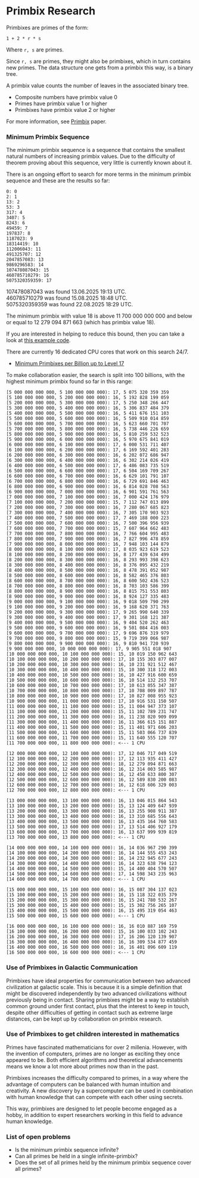 # Primbix Research

Primbixes are primes of the form:

    1 + 2 * r * s

Where `r, s` are primes.

Since `r, s` are primes, they might also be primbixes, which in turn contains new primes.
The data structure one gets from a primbix this way, is a binary tree.

A primbix value counts the number of leaves in the associated binary tree.

- Composite numbers have primbix value 0
- Primes have primbix value 1 or higher
- Primbixes have primbix value 2 or higher

For more information, see [Primbix](https://github.com/advancedresearch/path_semantics/blob/master/papers-wip2/primbix.pdf) paper.

### Minimum Primbix Sequence

The minimum primbix sequence is a sequence that contains the smallest natural numbers of increasing primbix values.
Due to the difficulty of theorem proving about this sequence, very little is currently known about it.

There is an ongoing effort to search for more terms in the minimum primbix sequence and these are the results so far:

```
0: 0
2: 1
13: 2
53: 3
317: 4
3407: 5
8243: 6
49459: 7
197837: 8
1187023: 9
18314419: 10
112006043: 11
491325707: 12
2047857083: 13
9869296583: 14
107478087043: 15
460785710279: 16
5075320359359: 17
```

107478087043 was found 13.06.2025 19:13 UTC.  
460785710279 was found 15.08.2025 18:48 UTC.  
5075320359359 was found 22.08.2025 18:29 UTC.

The minimum primbix with value 18 is above 11 700 000 000 000 and below or equal to 12 279 094 871 663 (which has primbix value 18).

If you are interested in helping to reduce this bound, then you can take a look at [this example code](https://github.com/advancedresearch/algexenotation/blob/main/examples/primbix.rs).

There are currently 16 dedicated CPU cores that work on this search 24/7.

- [Minimum Primbixes per Billion up to Level 17](./level-17.md)

To make collaboration easier, the search is split into 100 billions, with the highest minimum primbix found so far in this range:

```
[5 000 000 000 000, 5 100 000 000 000): 17, 5 075 320 359 359
[5 100 000 000 000, 5 200 000 000 000): 16, 5 192 828 199 059
[5 200 000 000 000, 5 300 000 000 000): 17, 5 250 348 266 447
[5 300 000 000 000, 5 400 000 000 000): 16, 5 306 837 484 379
[5 400 000 000 000, 5 500 000 000 000): 16, 5 411 676 151 103
[5 500 000 000 000, 5 600 000 000 000): 16, 5 509 910 014 859
[5 600 000 000 000, 5 700 000 000 000): 16, 5 623 660 701 707
[5 700 000 000 000, 5 800 000 000 000): 16, 5 738 446 226 659
[5 800 000 000 000, 5 900 000 000 000): 16, 5 810 259 532 523
[5 900 000 000 000, 6 000 000 000 000): 16, 5 970 675 841 019
[6 000 000 000 000, 6 100 000 000 000): 17, 6 000 531 711 407
[6 100 000 000 000, 6 200 000 000 000): 17, 6 169 592 401 283
[6 200 000 000 000, 6 300 000 000 000): 16, 6 202 072 686 947
[6 300 000 000 000, 6 400 000 000 000): 16, 6 302 214 026 419
[6 400 000 000 000, 6 500 000 000 000): 17, 6 486 083 735 519
[6 500 000 000 000, 6 600 000 000 000): 17, 6 504 169 709 267
[6 600 000 000 000, 6 700 000 000 000): 16, 6 629 101 791 107
[6 700 000 000 000, 6 800 000 000 000): 16, 6 729 691 846 463
[6 800 000 000 000, 6 900 000 000 000): 16, 6 814 028 708 563
[6 900 000 000 000, 7 000 000 000 000): 16, 6 901 591 761 563
[7 000 000 000 000, 7 100 000 000 000): 16, 7 000 424 176 979
[7 100 000 000 000, 7 200 000 000 000): 15, 7 112 747 013 899
[7 200 000 000 000, 7 300 000 000 000): 16, 7 280 067 685 823
[7 300 000 000 000, 7 400 000 000 000): 16, 7 305 170 903 923
[7 400 000 000 000, 7 500 000 000 000): 17, 7 469 188 000 223
[7 500 000 000 000, 7 600 000 000 000): 16, 7 500 396 956 939
[7 600 000 000 000, 7 700 000 000 000): 15, 7 607 964 662 483
[7 700 000 000 000, 7 800 000 000 000): 16, 7 766 604 995 483
[7 800 000 000 000, 7 900 000 000 000): 16, 7 827 996 478 859
[7 900 000 000 000, 8 000 000 000 000): 16, 7 948 103 144 879
[8 000 000 000 000, 8 100 000 000 000): 17, 8 035 923 619 523
[8 100 000 000 000, 8 200 000 000 000): 16, 8 177 439 634 499
[8 200 000 000 000, 8 300 000 000 000): 16, 8 293 993 398 623
[8 300 000 000 000, 8 400 000 000 000): 16, 8 376 095 432 219
[8 400 000 000 000, 8 500 000 000 000): 16, 8 478 391 052 987
[8 500 000 000 000, 8 600 000 000 000): 16, 8 582 465 376 803
[8 600 000 000 000, 8 700 000 000 000): 16, 8 600 502 436 523
[8 700 000 000 000, 8 800 000 000 000): 16, 8 703 103 586 399
[8 800 000 000 000, 8 900 000 000 000): 16, 8 815 751 553 803
[8 900 000 000 000, 9 000 000 000 000): 16, 8 924 127 335 483
[9 000 000 000 000, 9 100 000 000 000): 16, 9 018 509 790 299
[9 100 000 000 000, 9 200 000 000 000): 16, 9 168 620 371 763
[9 200 000 000 000, 9 300 000 000 000): 17, 9 265 990 640 339
[9 300 000 000 000, 9 400 000 000 000): 17, 9 301 168 121 387
[9 400 000 000 000, 9 500 000 000 000): 16, 9 404 520 262 463
[9 500 000 000 000, 9 600 000 000 000): 16, 9 501 084 416 003
[9 600 000 000 000, 9 700 000 000 000): 17, 9 696 876 319 979
[9 700 000 000 000, 9 800 000 000 000): 15, 9 719 399 066 987
[9 800 000 000 000, 9 900 000 000 000): 16, 9 810 941 720 939
[9 900 000 000 000, 10 000 000 000 000): 17, 9 905 551 018 907
[10 000 000 000 000, 10 100 000 000 000): 15, 10 019 150 962 643
[10 100 000 000 000, 10 200 000 000 000): 17, 10 155 303 877 007
[10 200 000 000 000, 10 300 000 000 000): 16, 10 231 921 512 467
[10 300 000 000 000, 10 400 000 000 000): 15, 10 300 318 172 003
[10 400 000 000 000, 10 500 000 000 000): 16, 10 427 916 600 659
[10 500 000 000 000, 10 600 000 000 000): 16, 10 514 132 253 707
[10 600 000 000 000, 10 700 000 000 000): 17, 10 613 055 347 387
[10 700 000 000 000, 10 800 000 000 000): 17, 10 708 009 897 787
[10 800 000 000 000, 10 900 000 000 000): 17, 10 827 008 955 923
[10 900 000 000 000, 11 000 000 000 000): 17, 10 916 531 150 507
[11 000 000 000 000, 11 100 000 000 000): 15, 11 004 947 373 107
[11 100 000 000 000, 11 200 000 000 000): 15, 11 102 789 231 747
[11 200 000 000 000, 11 300 000 000 000): 16, 11 238 020 909 099
[11 300 000 000 000, 11 400 000 000 000): 16, 11 366 615 151 887
[11 400 000 000 000, 11 500 000 000 000): 15, 11 401 971 606 203
[11 500 000 000 000, 11 600 000 000 000): 15, 11 503 066 737 839
[11 600 000 000 000, 11 700 000 000 000): 15, 11 640 555 120 707
[11 700 000 000 000, 11 800 000 000 000): <--- 1 CPU

[12 000 000 000 000, 12 100 000 000 000): 17, 12 046 717 049 519
[12 100 000 000 000, 12 200 000 000 000): 17, 12 113 935 411 427
[12 200 000 000 000, 12 300 000 000 000): 18, 12 279 094 871 663
[12 300 000 000 000, 12 400 000 000 000): 16, 12 314 003 585 987
[12 400 000 000 000, 12 500 000 000 000): 16, 12 458 633 800 307
[12 500 000 000 000, 12 600 000 000 000): 16, 12 589 830 200 083
[12 600 000 000 000, 12 700 000 000 000): 16, 12 618 606 329 003
[12 700 000 000 000, 12 800 000 000 000): <--- 1 CPU

[13 000 000 000 000, 13 100 000 000 000): 16, 13 046 015 864 543
[13 100 000 000 000, 13 200 000 000 000): 15, 13 124 409 647 939
[13 200 000 000 000, 13 300 000 000 000): 16, 13 255 908 911 387
[13 300 000 000 000, 13 400 000 000 000): 16, 13 310 685 556 643
[13 400 000 000 000, 13 500 000 000 000): 16, 13 435 164 760 583
[13 500 000 000 000, 13 600 000 000 000): 17, 13 514 406 927 179
[13 600 000 000 000, 13 700 000 000 000): 16, 13 637 999 939 819
[13 700 000 000 000, 13 800 000 000 000): <--- 1 CPU

[14 000 000 000 000, 14 100 000 000 000): 16, 14 036 967 290 399
[14 100 000 000 000, 14 200 000 000 000): 16, 14 144 555 453 243
[14 200 000 000 000, 14 300 000 000 000): 16, 14 232 945 677 243
[14 300 000 000 000, 14 400 000 000 000): 16, 14 323 638 794 123
[14 400 000 000 000, 14 500 000 000 000): 15, 14 400 404 570 507
[14 500 000 000 000, 14 600 000 000 000): 17, 14 598 343 235 963
[14 600 000 000 000, 14 700 000 000 000): <--- 1 CPU

[15 000 000 000 000, 15 100 000 000 000): 16, 15 087 304 137 023
[15 100 000 000 000, 15 200 000 000 000): 16, 15 118 322 035 379
[15 200 000 000 000, 15 300 000 000 000): 16, 15 241 780 532 267
[15 300 000 000 000, 15 400 000 000 000): 15, 15 302 756 265 107
[15 400 000 000 000, 15 500 000 000 000): 16, 15 495 319 054 463
[15 500 000 000 000, 15 600 000 000 000): <--- 1 CPU

[16 000 000 000 000, 16 100 000 000 000): 16, 16 010 887 169 759
[16 100 000 000 000, 16 200 000 000 000): 15, 16 100 033 102 243
[16 200 000 000 000, 16 300 000 000 000): 17, 16 206 120 139 907
[16 300 000 000 000, 16 400 000 000 000): 16, 16 309 534 877 459
[16 400 000 000 000, 16 500 000 000 000): 16, 16 401 096 609 119
[16 500 000 000 000, 16 600 000 000 000): <--- 1 CPU
```

### Use of Primbixes in Galactic Communication

Primbixes have ideal properties for communication between two advanced civilization at galactic scale.
This is because it is a simple definition that might be discovered independently by two advanced civilizations without previously being in contact.
Sharing primbixes might be a way to establish common ground under first contact,
plus that the interest to keep in touch, despite other difficulties of getting in contact such as extreme large distances,
can be kept up by collaboration on primbix research.

### Use of Primbixes to get children interested in mathematics

Primes have fascinated mathematicians for over 2 millenia.
However, with the invention of computers, primes are no longer as exciting they once appeared to be.
Both efficient algorithms and theoretical advancements means we know a lot more about primes now than in the past.

Primbixes increases the difficulty compared to primes,
in a way where the advantage of computers can be balanced with human intuition and creativity.
A new discovery by a supercomputer can be used in combination with human knowledge that can compete with each other using secrets.

This way, primbixes are designed to let people become engaged as a hobby,
in addition to expert researchers working in this field to advance human knowledge.

### List of open problems

- Is the minimum primbix sequence infinite?
- Can all primes be held in a single infinite-primbix?
- Does the set of all primes held by the minimum primbix sequence cover all primes?
